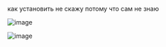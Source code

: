 как установить не скажу потому что сам не знаю

![image](https://i.imgur.com/yorV9Yq.png)

![image](https://i.imgur.com/9rUBj4f.png)
